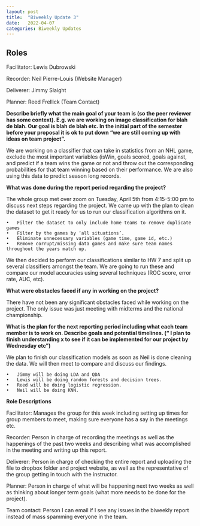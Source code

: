 ```yaml
---
layout: post
title:  "Biweekly Update 3"
date:   2022-04-07
categories: Biweekly Updates
---
```


## Roles

Facilitator: Lewis Dubrowski

Recorder: Neil Pierre-Louis (Website Manager)

Deliverer: Jimmy Slaight

Planner: Reed Frellick (Team Contact)

**Describe briefly what the main goal of your team is (so the peer reviewer has some context). E.g. we are working on image classification for blah de blah. Our goal is blah de blah etc. In the initial part of the semester before your proposal it is ok to put down “we are still coming up with ideas on team project”.**

We are working on a classifier that can take in statistics from an NHL game, exclude the most important variables (isWin, goals scored, goals against, and predict if a team wins the game or not and throw out the corresponding probabilities for that team winning based on their performance. We are also using this data to predict season long records.

**What was done during the report period regarding the project?**

The whole group met over zoom on Tuesday, April 5th from 4:15-5:00 pm to discuss next steps regarding the project. 
We came up with the plan to clean the dataset to get it ready for us to run our classification algorithms on it.

    •	Filter the dataset to only include home teams to remove duplicate games
    •	Filter by the games by ‘all situations’.
    •	Eliminate unnecessary variables (game time, game id, etc.)
    •	Remove corrupt/missing data games and make sure team names throughout the years match up.

We then decided to perform our classifications similar to HW 7 and split up several classifiers amongst the team. We are going to run these and compare our model accuracies using several techniques (ROC score, error rate, AUC, etc).


**What were obstacles faced if any in working on the project?**

There have not been any significant obstacles faced while working on the project. The only issue was just meeting with midterms and the national championship.

**What is the plan for the next reporting period including what each team member is to work on. Describe goals and potential timelines. (“ I plan to finish understanding x to see if it can be implemented for our project by Wednesday etc”)**

We plan to finish our classification models as soon as Neil is done cleaning the data. We will then meet to compare and discuss our findings.

    •	Jimmy will be doing LDA and QDA
    •	Lewis will be doing random forests and decision trees.
    •	Reed will be doing logistic regression.
    •	Neil will be doing KNN.


**Role Descriptions**

Facilitator: Manages the group for this week including setting up times for group members to meet, making sure everyone has a say in the meetings etc.

Recorder: Person in charge of recording the meetings as well as the happenings of the past two weeks and describing what was accomplished in the meeting and writing up this report.

Deliverer: Person in charge of checking the entire report and uploading the file to dropbox folder and project website, as well as the representative of the group getting in touch with the instructor.

Planner: Person in charge of what will be happening next two weeks as well as thinking about longer term goals (what more needs to be done for the project).

Team contact: Person I can email if I see any issues in the biweekly report instead of mass spamming everyone in the team.